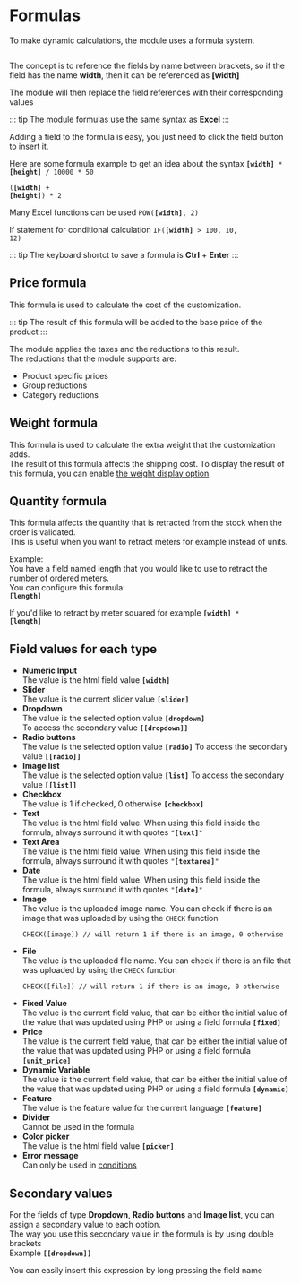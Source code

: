# Formulas

To make dynamic calculations, the module uses a formula system.

<img srcset="/images/formula.jpg 2x">

The concept is to reference the fields by name between brackets, so if the field has the name **width**,
then it can be referenced as **[width]**

The module will then replace the field references with their corresponding values

::: tip
The module formulas use the same syntax as **Excel**
:::

Adding a field to the formula is easy, you just need to click the field button to insert it.

Here are some formula example to get an idea about the syntax
<code class="formula">**[width]** * **[height]** / 10000 * 50</code>

<code class="formula">(**[width]** + **[height]**) * 2</code>

Many Excel functions can be used
<code class="formula">POW(**[width]**, 2)</code>

If statement for conditional calculation
<code class="formula">IF(**[width]** > 100, 10, 12)</code>

::: tip
The keyboard shortct to save a formula is **Ctrl** + **Enter**
:::

## Price formula
This formula is used to calculate the cost of the customization.  

::: tip
The result of this formula will be added to the base price of the product
:::

The module applies the taxes and the reductions to this result.  
The reductions that the module supports are:
- Product specific prices
- Group reductions
- Category reductions


## Weight formula
This formula is used to calculate the extra weight that the customization adds.  
The result of this formula affects the shipping cost.
To display the result of this formula, you can enable [the weight display option](product-config/06-settings.md?id=display-weight-to-customers).

## Quantity formula
This formula affects the quantity that is retracted from the stock when the order is validated.  
This is useful when you want to retract meters for example instead of units.  

Example:  
You have a field named length that you would like to use to retract the number of ordered meters.  
You can configure this formula:  
<code class="formula">**[length]**</code>

If you'd like to retract by meter squared for example
<code class="formula">**[width]** * **[length]**</code>

## Field values for each type

- **Numeric Input**  
  The value is the html field value
  <code class="formula">**[width]**</code>
- **Slider**  
  The value is the current slider value
  <code class="formula">**[slider]**</code>
- **Dropdown**  
  The value is the selected option value
  <code class="formula">**[dropdown]**</code>  
  To access the secondary value
  <code class="formula">**[[dropdown]]**</code>
- **Radio buttons**  
  The value is the selected option value
  <code class="formula">**[radio]**</code>
  To access the secondary value
  <code class="formula">**[[radio]]**</code>
- **Image list**  
  The value is the selected option value
  <code class="formula">**[list]**</code>
  To access the secondary value
  <code class="formula">**[[list]]**</code>
- **Checkbox**  
  The value is 1 if checked, 0 otherwise
  <code class="formula">**[checkbox]**</code>
- **Text**  
  The value is the html field value. When using this field inside the formula, always surround it with quotes
  <code class="formula">"**[text]**"</code>
- **Text Area**  
  The value is the html field value. When using this field inside the formula, always surround it with quotes
  <code class="formula">"**[textarea]**"</code>
- **Date**  
  The value is the html field value. When using this field inside the formula, always surround it with quotes
  <code class="formula">"**[date]**"</code>
- **Image**  
  The value is the uploaded image name. You can check if there is an image that was uploaded by using the `CHECK` function 
  ```xls
  CHECK([image]) // will return 1 if there is an image, 0 otherwise
  ```
- **File**  
  The value is the uploaded file name. You can check if there is an file that was uploaded by using the `CHECK` function
  ```xls
  CHECK([file]) // will return 1 if there is an image, 0 otherwise
  ```
- **Fixed Value**  
  The value is the current field value, that can be either the initial value of the value that was updated using PHP or using a field formula
  <code class="formula">**[fixed]**</code>
- **Price**  
  The value is the current field value, that can be either the initial value of the value that was updated using PHP or using a field formula
  <code class="formula">**[unit_price]**</code>
- **Dynamic Variable**  
  The value is the current field value, that can be either the initial value of the value that was updated using PHP or using a field formula
  <code class="formula">**[dynamic]**</code>
- **Feature**  
  The value is the feature value for the current language
  <code class="formula">**[feature]**</code>
- **Divider**  
  Cannot be used in the formula
- **Color picker**  
  The value is the html field value
  <code class="formula">**[picker]**</code>
- **Error message**  
  Can only be used in [conditions](product-config/09-conditions.md)

## Secondary values
For the fields of type **Dropdown**, **Radio buttons** and **Image list**, you can assign a secondary value to each option.  
The way you use this secondary value in the formula is by using double brackets  
Example
<code class="formula">**[[dropdown]]**</code>

You can easily insert this expression by long pressing the field name

<img srcset="/images/secondary-value.jpg 2x">
